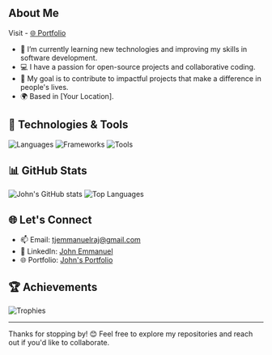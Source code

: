 
## About Me
Visit - [🌐 Portfolio](https://john672000.github.io/JohnE_Portfolio/#/)
- 🌱 I’m currently learning new technologies and improving my skills in software development.
- 💻 I have a passion for open-source projects and collaborative coding.
- 🎯 My goal is to contribute to impactful projects that make a difference in people's lives.
- 🌍 Based in [Your Location].

## 🔧 Technologies & Tools
![Languages](https://skillicons.dev/icons?i=js,python,java&theme=dark)
![Frameworks](https://skillicons.dev/icons?i=react,nodejs,django&theme=dark)
![Tools](https://skillicons.dev/icons?i=git,docker,kubernetes&theme=dark)

## 📊 GitHub Stats
![John's GitHub stats](https://github-readme-stats.vercel.app/api?username=john672000&show_icons=true&theme=dark)
![Top Languages](https://github-readme-stats.vercel.app/api/top-langs/?username=john672000&layout=compact&theme=dark)



## 🌐 Let's Connect
- 📫 Email: [tjemmanuelraj@gmail.com](mailto:tjemmanuelraj@gmail.com)
- 💼 LinkedIn: [John Emmanuel ](https://www.linkedin.com/in/john-emmanuelraj/)
- 🌐 Portfolio: [John's Portfolio](https://john672000.github.io/JohnE_Portfolio/#/)

## 🏆 Achievements
![Trophies](https://github-profile-trophy.vercel.app/?username=john672000&theme=radical&margin-w=15&margin-h=15)

---

Thanks for stopping by! 😊 Feel free to explore my repositories and reach out if you'd like to collaborate.
